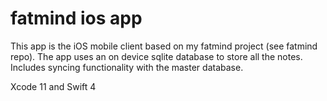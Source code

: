 # fatmind ios app

This app is the iOS mobile client based on my fatmind project (see fatmind repo). 
The app uses an on device sqlite database to store all the notes. Includes syncing functionality with the master database. 

Xcode 11 and Swift 4